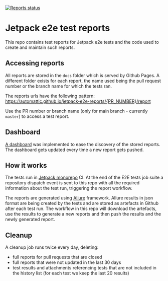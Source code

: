 [![Reports status](https://img.shields.io/website?down_color=grey&down_message=Dashboard%20offline&style=for-the-badge&label=E2E%20TEST%20REPORTS&up_color=green&up_message=see%20dashboard&url=https%3A%2F%2Fautomattic.github.io%2Fjetpack-e2e-reports%2F%23%2F)](https://automattic.github.io/jetpack-e2e-reports)

# Jetpack e2e test reports

This repo contains test reports for Jetpack e2e tests and the code used to create and maintain such reports.

## Accessing reports

All reports are stored in the `docs` folder which is served by Github Pages. A different folder exists for each report, the name used being the pull request number or the branch name for which the tests ran.

The reports urls have the following pattern: https://automattic.github.io/jetpack-e2e-reports/{PR_NUMBER}/report

Use the PR number or branch name (only for main branch - currently `master`) to access a test report.

## Dashboard

[A dashboard](https://automattic.github.io/jetpack-e2e-reports/) was implemented to ease the discovery of the stored reports. The dashboard gets updated every time a new report gets pushed.

## How it works

The tests run in [Jetpack monorepo](https://github.com/Automattic/jetpack) CI. At the end of the E2E tests job suite a repository dispatch event is sent to this repo with all the required information about the test run, triggering the report workflow.

The reports are generated using [Allure](http://allure.qatools.ru) framework. Allure results in json format are being created by the tests and are stored as artefacts in Github after each test run. The workflow in this repo will download the artefacts, use the results to generate a new reports and then push the results and the newly generated report.


## Cleanup

A cleanup job runs twice every day, deleting:
- full reports for pull requests that are closed
- full reports that were not updated in the last 30 days
- test results and attachments referencing tests that are not included in the history list (for each test we keep the last 20 results)

